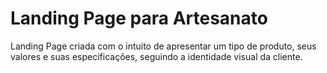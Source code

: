 # Landing Page para Artesanato

Landing Page criada com o intuito de apresentar um tipo de produto, seus valores e suas especificações, seguindo a identidade visual da cliente.
 
